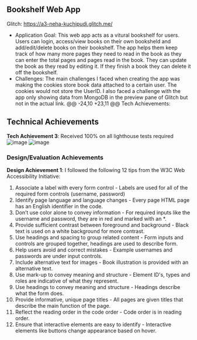 ## Bookshelf Web App


Glitch: https://a3-neha-kuchipudi.glitch.me/



- Application Goal: This web app acts as a vitural bookshelf for users. Users can login, access/view books on their own booksheld and add/edit/delete books on their bookshelf. The app helps them keep track of how many more pages they need to read in the book as they can enter the total pages and pages read in the book. They can update the book as they read by editing it. If they finish a book they can delete it off the bookshelf. 
- Challenges: The main challenges I faced when creating the app was making the cookies store book data attached to a certain user. The cookies would not store the UserID. I also faced a challenge with the app only showing data from MongoDB in the preview pane of Glitch but not in the actual link. 
@@ -24,10 +23,11 @@ Tech Achievements:
## Technical Achievements
**Tech Achievement 3**: Received 100% on all lighthouse tests required
![image](https://user-images.githubusercontent.com/98354759/192203344-f89d0632-28c5-4e1f-a632-787b4ef0f401.png)
![image](https://user-images.githubusercontent.com/98354759/192300783-7ce72fd9-dc0a-4710-884a-7f7b2ef2260c.png)

### Design/Evaluation Achievements
**Design Achievement 1**: I followed the following 12 tips from the W3C Web Accessibility Initiative:
1. Associate a label with every form control - Labels are used for all of the required form controls (username, password)
2. Identify page language and language changes - Every page HTML page has an English identifier in the code.
3. Don’t use color alone to convey information - For required inputs like the username and password, they are in red and marked with an *.
4. Provide sufficient contrast between foreground and background - Black text is used on a white background for more contrast.
5. Use headings and spacing to group related content - Form inputs and controls are grouped together, headings are used to describe form.
6. Help users avoid and correct mistakes - Example usernames and passwords are under input controls.
7. Include alternative text for images - Book illustration is provided with an alternative text.
8. Use mark-up to convey meaning and structure - Element ID's, types and roles are indicative of what they represent.
9. Use headings to convey meaning and structure - Headings describe what the form does.
10. Provide informative, unique page titles - All pages are given titles that describe the main function of the page.
11. Reflect the reading order in the code order - Code order is in reading order.
12. Ensure that interactive elements are easy to identify - Interactive elements like buttons change appearance based on hover.
